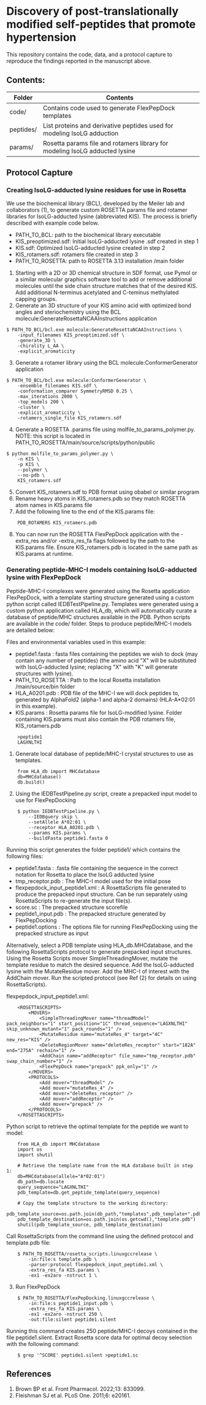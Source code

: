 # Discovery of post-translationally modified self-peptides that promote hypertension

This repository contains the code, data, and a protocol capture to reproduce the findings reported in the manuscript above.

## Contents:
|Folder|Contents|
|---|---|
|code/|Contains code used to generate FlexPepDock templates|
|peptides/|List proteins and derivative peptides used for modeling IsoLG adduction|
|params/|Rosetta params file and rotamers library for modeling IsoLG adducted lysine|

## Protocol Capture

### Creating IsoLG-adducted lysine residues for use in Rosetta

We use the biochemical library (BCL), developed by the Meiler lab and collaborators (1), to 
generate custom ROSETTA params file and rotamer libraries for IsoLG-adducted lysine (abbreviated
KIS). The process is briefly described with example code below.

- PATH_TO_BCL: path to the biochemical library executable
- KIS_preoptimized.sdf: Initial IsoLG-adducted lysine .sdf created in step 1
- KIS.sdf: Optimized IsoLG-adducted lysine created in step 2
- KIS_rotamers.sdf: rotamers file created in step 3
- PATH_TO_ROSETTA: path to ROSETTA 3.13 installation /main folder

1. Starting with a 2D or 3D chemical structure in SDF format, use Pymol or a similar molecular
graphics software tool to add or remove additional molecules until the side chain structure
matches that of the desired KIS. Add additional N-terminus acetylated and C-teminus methylated
capping groups.
2. Generate an 3D structure of your KIS amino acid with optimized bond angles and steriochemistry using the BCL molecule:GenerateRosettaNCAAInstructions application
```
$ PATH_TO_BCL/bcl.exe molecule:GenerateRosettaNCAAInstructions \
    -input_filenames KIS_preoptimized.sdf \
    -generate_3D \
    -chirality L_AA \
    -explicit_aromaticity
```
3. Generate a rotamer library using the BCL molecule:ConformerGenerator application
```
$ PATH_TO_BCL/bcl.exe molecule:ConformerGenerator \
    -ensemble_filenames KIS.sdf \
    -conformation_comparer SymmetryRMSD 0.25 \
    -max_iterations 2000 \
    -top_models 200 \
    -cluster \
    -explicit_aromaticity \
    -rotamers_single_file KIS_rotamers.sdf
```
4. Generate a ROSETTA .params file using molfile_to_params_polymer.py. NOTE: this script is located in PATH_TO_ROSETTA/main/source/scripts/python/public
```
$ python molfile_to_params_polymer.py \
    -n KIS \
    -p KIS \
    --polymer \
    --no-pdb \
    KIS_rotamers.sdf
```
5. Convert KIS_rotamers.sdf to PDB format using obabel or similar program
6. Rename heavy atoms in KIS_rotamers.pdb so they match ROSETTA atom names in KIS.params file
7. Add the following line to the end of the KIS.params file:
```
    PDB_ROTAMERS KIS_rotamers.pdb
```
8. You can now run the ROSETTA FlexPepDock application with the -extra_res and/or -extra_res_fa flags followed by the path to the KIS.params file. Ensure KIS_rotamers.pdb is located in the same path as KIS.params at runtime.

### Generating peptide-MHC-I models containing IsoLG-adducted lysine with FlexPepDock

Peptide-MHC-I complexes were generated using the Rosetta application FlexPepDock, with a template starting structure generated using a custom python script called IEDBTestPipeline.py. Templates were generated using a custom python application called HLA_db, which will automatically curate a database of peptide/MHC structures available in the PDB. Python scripts are available in the code/ folder. Steps to produce peptide/MHC-I  models are detailed below:

Files and environmental variables used in this example:

- peptide1.fasta : fasta files containing the peptides we wish to dock (may contain any number of peptides) (the amino acid "X" will be substituted with IsoLG-adducted lysine; replacing "X" with "K" will generate structures with lysine).
- PATH_TO_ROSETTA : Path to the local Rosetta installation /main/source/bin folder
- HLA_A0201.pdb : PDB file of the MHC-I we will dock peptides to, generated by AlphaFold2 (alpha-1 and alpha-2 domains) (HLA-A\*02:01 in this example).
- KIS.params : Rosetta params file for IsoLG-modified lysine. Folder containing KIS.params must also contain the PDB rotamers file, KIS_rotamers.pdb
```
	>peptide1
	LAGXNLTHI
```
1. Generate local database of peptide/MHC-I crystal structures to use as templates.
```
	from HLA_db import MHCdatabase
	db=MHCdatabase()
	db.build()
```

2. Using the IEDBTestPipeline.py script, create a prepacked input model to use for FlexPepDocking
```
	$ python IEDBTestPipeline.py \
		--IEDBquery skip \
		--setAllele A*02:01 \
		--receptor HLA_A0201.pdb \
		--params KIS.params \
		--buildFasta peptide1.fasta 0
```

Running this script generates the folder peptide1/ which contains the following files:

- peptide1.fasta : .fasta file containing the sequence in the correct notation for Rosetta to place the IsoLG adducted lysine
- tmp_receptor.pdb : The MHC-I model used for the initial pose
- flexpepdock_input_peptide1.xml : A RosettaScripts file generated to produce the prepacked input structure. Can be run separately using RosettaScripts to re-generate the input file(s).
- score.sc : The prepacked structure scorefile
- peptide1_input.pdb : The prepacked structure generated by FlexPepDocking
- peptide1.options : The options file for running FlexPepDocking using the prepacked structure as input

Alternatively, select a PDB template using HLA_db.MHCdatabase, and the following RosettaScripts protocol to generate prepacked input structures. Using the Rosetta Scripts mover SimpleThreadingMover, mutate the template residue to match the desired sequence. Add the IsoLG-adducted lysine with the MutateResidue mover. Add the MHC-I of interest with the AddChain mover. Run the scripted protocol (see Ref (2) for details on using RosettaScripts).


flexpepdock_input_peptide1.xml:
```
    <ROSETTASCRIPTS>
	    <MOVERS>
	        <SimpleThreadingMover name="threadModel" pack_neighbors="1" start_position="1C" thread_sequence="LAGXNLTHI" skip_unknown_mutant="1" pack_rounds="1" />
	        <MutateResidue name="mutateRes_4" target="4C" new_res="KIS" />
	        <DeleteRegionMover name="deleteRes_receptor" start="182A" end="275A" rechain="1" />
	        <AddChain name="addReceptor" file_name="tmp_receptor.pdb" swap_chain_number="1" />
	        <FlexPepDock name="prepack" ppk_only="1" />
	    </MOVERS>
	    <PROTOCOLS>
	        <Add mover="threadModel" />
	        <Add mover="mutateRes_4" />
	        <Add mover="deleteRes_receptor" />
	        <Add mover="addReceptor" />
	        <Add mover="prepack" />
	    </PROTOCOLS>
	</ROSETTASCRIPTS>
```

Python script to retrieve the optimal template for the peptide we want to model:
```
	from HLA_db import MHCdatabase
	import os
	import shutil

	# Retrieve the template name from the HLA database built in step 1:
	db=MHCdatabase(allele="A*02:01")
	db_path=db.locate
	query_sequence="LAGXNLTHI"
	pdb_template=db.get_peptide_template(query_sequence)

	# Copy the template structure to the working directory:
	pdb_template_source=os.path.join(db_path,"templates",pdb_template+".pdb")
	pdb_template_destination=os.path.join(os.getcwd(),"template.pdb")
	shutil(pdb_template_source, pdb_template_destination)
```
Call RosettaScripts from the command line using the defined protocol and template.pdb file:
```
    $ PATH_TO_ROSETTA/rosetta_scripts.linuxgccrelease \
        -in:file:s template.pdb \
        -parser:protocol flexpepdock_input_peptide1.xml \
        -extra_res_fa KIS.params \
        -ex1 -ex2aro -nstruct 1 \
```

3. Run FlexPepDock
```
    $ PATH_TO_ROSETTA/FlexPepDocking.linuxgccrelease \
        -in:file:s peptide1_input.pdb \
        -extra_res_fa KIS.params \
        -ex1 -ex2aro -nstruct 250 \
        -out:file:silent peptide1.silent
```

Running this command creates 250 peptide/MHC-I decoys contained in the file peptide1.silent. Extract Rosetta score data for optimal decoy selection with the following command:
```
    $ grep '^SCORE' peptide1.silent >peptide1.sc
```

## References

1. Brown BP et al. Front Pharmacol. 2022;13: 833099.
2. Fleishman SJ et al. PLoS One. 2011;6: e20161.
